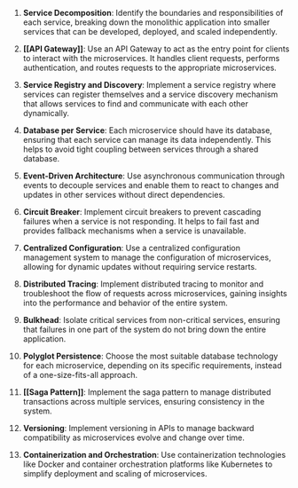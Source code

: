 1. **Service Decomposition**: Identify the boundaries and responsibilities of each service, breaking down the monolithic application into smaller services that can be developed, deployed, and scaled independently.

2. **[[API Gateway]]**: Use an API Gateway to act as the entry point for clients to interact with the microservices. It handles client requests, performs authentication, and routes requests to the appropriate microservices.

3. **Service Registry and Discovery**: Implement a service registry where services can register themselves and a service discovery mechanism that allows services to find and communicate with each other dynamically.

4. **Database per Service**: Each microservice should have its database, ensuring that each service can manage its data independently. This helps to avoid tight coupling between services through a shared database.

5. **Event-Driven Architecture**: Use asynchronous communication through events to decouple services and enable them to react to changes and updates in other services without direct dependencies.

6. **Circuit Breaker**: Implement circuit breakers to prevent cascading failures when a service is not responding. It helps to fail fast and provides fallback mechanisms when a service is unavailable.

7. **Centralized Configuration**: Use a centralized configuration management system to manage the configuration of microservices, allowing for dynamic updates without requiring service restarts.

8. **Distributed Tracing**: Implement distributed tracing to monitor and troubleshoot the flow of requests across microservices, gaining insights into the performance and behavior of the entire system.

9. **Bulkhead**: Isolate critical services from non-critical services, ensuring that failures in one part of the system do not bring down the entire application.

10. **Polyglot Persistence**: Choose the most suitable database technology for each microservice, depending on its specific requirements, instead of a one-size-fits-all approach.

11. **[[Saga Pattern]]**: Implement the saga pattern to manage distributed transactions across multiple services, ensuring consistency in the system.

12. **Versioning**: Implement versioning in APIs to manage backward compatibility as microservices evolve and change over time.

13. **Containerization and Orchestration**: Use containerization technologies like Docker and container orchestration platforms like Kubernetes to simplify deployment and scaling of microservices.